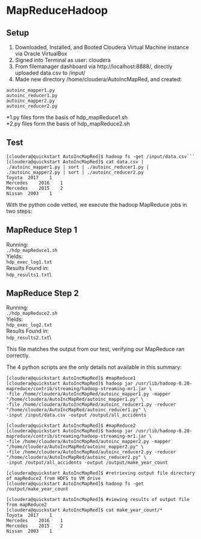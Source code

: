 # MapReduceHadoop

## Setup

1. Downloaded, Installed, and Booted Cloudera Virtual Machine instance via Oracle VirtualBox
2. Signed into Terminal as user: cloudera
3. From filemanager dashboard via http://localhost:8888/, directly uploaded data.csv to /input/
4. Made new directory /home/cloudera/AutoIncMapRed, and created:
```
autoinc_mapper1.py
autoinc_reducer1.py
autoinc_mapper2.py
autoinc_reducer2.py
```
*1.py files form the basis of hdp_mapReduce1.sh\
*2.py files form the basis of hdp_mapReduce2.sh

## Test

```
[cloudera@quickstart AutoIncMapRed]$ hadoop fs -get /input/data.csv```
[cloudera@quickstart AutoIncMapRed]$ cat data.csv | ./autoinc_mapper1.py | sort | ./autoinc_reducer1.py | ./autoinc_mapper2.py | sort | ./autoinc_reducer2.py
Toyota	2017	1
Mercedes	2016	1
Mercedes	2015	2
Nissan	2003	1
```

With the python code vetted, we execute the hadoop MapReduce jobs in two steps:

## MapReduce Step 1
Running:\
  `./hdp_mapReduce1.sh`\
Yields:\
  `hdp_exec_log1.txt`\
Results Found in:\
  `hdp_results1.txt`\

## MapReduce Step 2
Running:\
  `./hdp_mapReduce2.sh`\
Yields:\
  `hdp_exec_log2.txt`\
Results Found in:\
  `hdp_results2.txt`\

This file matches the output from our test, verifying our MapReduce ran correctly.

The 4 python scripts are the only details not available in this summary:
```
[cloudera@quickstart AutoIncMapRed]$ #mapReduce1
[cloudera@quickstart AutoIncMapRed]$ hadoop jar /usr/lib/hadoop-0.20-mapreduce/contrib/streaming/hadoop-streaming-mr1.jar \
-file /home/cloudera/AutoIncMapRed/autoinc_mapper1.py -mapper "/home/cloudera/AutoIncMapRed/autoinc_mapper1.py" \
-file /home/cloudera/AutoIncMapRed/autoinc_reducer1.py -reducer "/home/cloudera/AutoIncMapRed/autoinc_reducer1.py" \
-input /input/data.csv -output /output/all_accidents

[cloudera@quickstart AutoIncMapRed]$ #mapReduce2
[cloudera@quickstart AutoIncMapRed]$ hadoop jar /usr/lib/hadoop-0.20-mapreduce/contrib/streaming/hadoop-streaming-mr1.jar \
-file /home/cloudera/AutoIncMapRed/autoinc_mapper2.py -mapper "/home/cloudera/AutoIncMapRed/autoinc_mapper2.py" \
-file /home/cloudera/AutoIncMapRed/autoinc_reducer2.py -reducer "/home/cloudera/AutoIncMapRed/autoinc_reducer2.py" \
-input /output/all_accidents -output /output/make_year_count

[cloudera@quickstart AutoIncMapRed]$ #retrieving output file directory of mapReduce2 from HDFS to VM drive
[cloudera@quickstart AutoIncMapRed]$ hadoop fs -get /output/make_year_count

[cloudera@quickstart AutoIncMapRed]$ #viewing results of output file from mapReduce2
[cloudera@quickstart AutoIncMapRed]$ cat make_year_count/*
Toyota	2017	1
Mercedes	2016	1
Mercedes	2015	2
Nissan	2003	1
```
